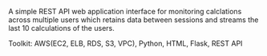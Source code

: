 A simple REST API web application interface for monitoring calclations across multiple users which retains data between sessions and streams the last 10 calculations of the users.


Toolkit: AWS(EC2, ELB, RDS, S3, VPC), Python, HTML, Flask, REST API
